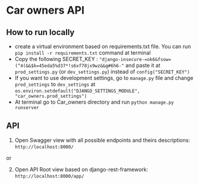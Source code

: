 # Car owners API

## How to run locally
- create a virtual environment based on requirements.txt file.
You can run `pip install -r requirements.txt` command at terminal
- Copy the following SECRET_KEY : 
`"django-insecure-=ok6&fsow=(^4(&&$k=45eda5%d37*!s6xf78jx9wz&&g#6h6-"` 
and paste it at `prod_settings.py` (or `dev_settings.py`) instead of 
`config("SECRET_KEY")`
- If you want to use development settings, go to `manage.py` file and change 
`prod_settings` to `dev_settings` at
`os.environ.setdefault("DJANGO_SETTINGS_MODULE", "car_owners.prod_settings")`
- At terminal go to Car_owners directory and run `python manage.py runserver`

## API

1. Open Swagger view with all possible endpoints and theirs descriptions:
`http://localhost:8000/`

or

2. Open API Root view based on django-rest-framework:
`http://localhost:8000/app/`
